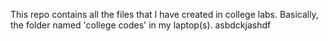 This repo contains all the files that I have created in college labs. 
Basically, the folder named 'college codes' in my laptop(s).
asbdckjashdf